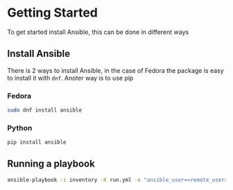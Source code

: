 # Getting Started

To get started install Ansible, this can be done in different ways

## Install Ansible

There is 2 ways to install Ansible, in the case of Fedora the package is easy to install it with `dnf`. Anoter way is to use pip

### Fedora

```bash
sudo dnf install ansible
```

### Python

```bash
pip install ansible
```


## Running a playbook
```bash
ansible-playbook -i inventory -K run.yml -e "ansible_user=<remote_user>"
```
